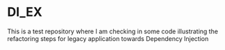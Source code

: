 # DI_EX
This is a test repository where I am checking in some code illustrating the refactoring steps for legacy application towards Dependency Injection
